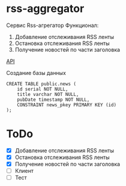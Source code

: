 # rss-aggregator

Сервис Rss-агрегатор
Функционал:

1. Добавление отслеживания RSS ленты
2. Остановка отслеживания RSS ленты
3. Получение новостей по части заголовка

[API](cmd/API.md)

Создание базы данных

```
CREATE TABLE public.news (
	id serial NOT NULL,
	title varchar NOT NULL,
	pubDate timestamp NOT NULL,
	CONSTRAINT news_pkey PRIMARY KEY (id)
);
```
# ToDo
 * [x] Добавление отслеживания RSS ленты
 * [x] Остановка отслеживания RSS ленты
 * [x] Получение новостей по части заголовка
 * [ ] Клиент
 * [ ] Тест
